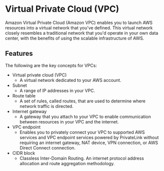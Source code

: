 # Virtual Private Cloud (VPC)

Amazon Virtual Private Cloud (Amazon VPC) enables you to launch AWS resources into a virtual network that you've defined. This virtual network closely resembles a traditional network that you'd operate in your own data center, with the benefits of using the scalable infrastructure of AWS. 

## Features

The following are the key concepts for VPCs:

- Virtual private cloud (VPC)
  - A virtual network dedicated to your AWS account. 
- Subnet
  -  A range of IP addresses in your VPC. 
- Route table
  - A set of rules, called routes, that are used to determine where network traffic is directed. 
- Internet gateway
  - A gateway that you attach to your VPC to enable communication between resources in your VPC and the internet. 
- VPC endpoint
  - Enables you to privately connect your VPC to supported AWS services and VPC endpoint services powered by PrivateLink without requiring an internet gateway, NAT device, VPN connection, or AWS Direct Connect connection.
- CIDR block
  - Classless Inter-Domain Routing. An internet protocol address allocation and route aggregation methodology.